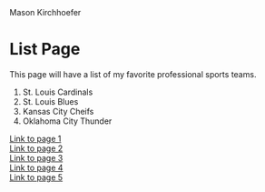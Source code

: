 <!DOCTYPE html>
<html>
<head>
Mason Kirchhoefer
</head>
<body>

<h1>List Page</h1>
<p>This page will have a list of my favorite professional sports teams.</p>
 
 <ol>
  <li>St. Louis Cardinals</li>
  <li>St. Louis Blues</li>
  <li>Kansas City Cheifs</li>
  <li>Oklahoma City Thunder</li>
</ol>

 <a href= "index.md">Link to page 1 </a> <br>
 <a href= "Page One.MD">Link to page 2 </a> <br>
 <a href= "Page Two.MD">Link to page 3 </a> <br>
 <a href= "Page Three.MD">Link to page 4 </a> <br> 
 <a href= "Page Four.MD">Link to page 5 </a> <br>
 
</body>
</html>

